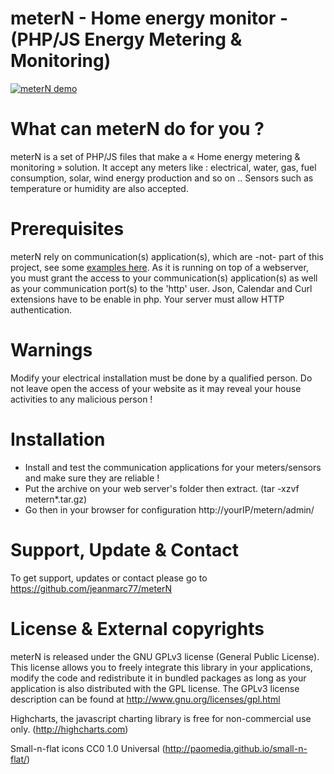 # meterN - Home energy monitor - (PHP/JS Energy Metering & Monitoring)

[![meterN demo](https://i9.ytimg.com/vi_webp/NkhmwVdqF7Q/mqdefault.webp?v=61d52197&sqp=CKCw2o4G&rs=AOn4CLBszg2NxDl5OCs85wGGSfEoxdSpNQ)](https://youtu.be/NkhmwVdqF7Q "meterN demo")

# What can meterN do for you ?
meterN is a set of PHP/JS files that make a « Home energy metering & monitoring » solution. It accept any meters like : electrical, water, gas, fuel consumption, solar, wind energy production and so on .. 
Sensors such as temperature or humidity are also accepted.
    
# Prerequisites
meterN rely on communication(s) application(s), which are -not- part of this project, see some <a href="https://github.com/jeanmarc77/meterN_comapps">examples here</a>. 
As it is running on top of a webserver, you must grant the access to your communication(s) application(s) as well as your communication port(s) to the 'http' user.
Json, Calendar and Curl extensions have to be enable in php. Your server must allow HTTP authentication.
  
# Warnings
Modify your electrical installation must be done by a qualified person.
Do not leave open the access of your website as it may reveal your house activities to any malicious person !
  
# Installation 
- Install and test the communication applications for your meters/sensors and make sure they are reliable !
- Put the archive on your web server's folder then extract. (tar -xzvf metern*.tar.gz)
- Go then in your browser for configuration http://yourIP/metern/admin/
 
# Support, Update & Contact
To get support, updates or contact please go to https://github.com/jeanmarc77/meterN

# License & External copyrights
meterN is released under the GNU GPLv3 license (General Public License).
This license allows you to freely integrate this library in your applications, modify the code and redistribute it in bundled packages as long as your application is also distributed with the GPL license. 
The GPLv3 license description can be found at http://www.gnu.org/licenses/gpl.html

Highcharts, the javascript charting library is free for non-commercial use only. (http://highcharts.com)
 
Small-n-flat icons CC0 1.0 Universal (http://paomedia.github.io/small-n-flat/)

